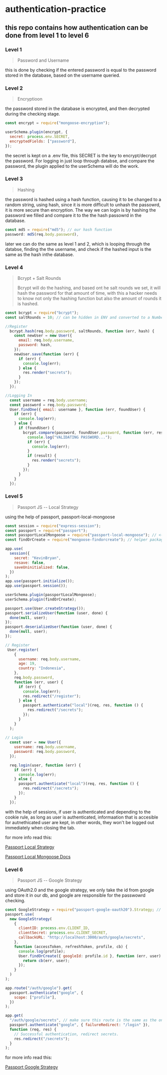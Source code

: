 ﻿# authentication-practice

## this repo contains how authentication can be done from level 1 to level 6

### Level 1
> Password and Username


this is done by checking if the entered password is equal to the password stored in the database, based on the username queried.


### Level 2
> Encryptioon


the password stored in the database is encrypted, and then decrypted during the checking stage.
```javascript
const encrypt = require("mongoose-encryption");

userSchema.plugin(encrypt, {
  secret: process.env.SECRET,
  encryptedFields: ["password"],
});
```
the secret is kept on a .env file, this SECRET is the key to encrypt/decrypt the password. For logging in just loop through databse, and compare the password, the plugin applied to the userSchema will do the work.


### Level 3
> Hashing


the password is hashed using a hash function, causing it to be changed to a random string, using hash, since it is more difficult to unhash the passowrd, it is more secure than encryption. The way we can login is by hashing the password we filled and compare it to the the hash passowrd in the database.
```javascript
const md5 = require("md5"); // our hash function
password: md5(req.body.password),
```
later we can do the same as level 1 and 2, which is looping through the databse, finding the the username, and check if the hashed input is the same as the hash inthe database.


### Level 4
> Bcrypt + Salt Rounds
> 
>   Bcrypt will do the hashing, and based ont he salt rounds we set, it will hash the password for that amount of time, with this a hacker needs to know not only the hashing function but also the amount of rounds it is hashed.
```javascript
const bcrypt = require("bcrypt");
const saltRounds = 10; // can be hidden in ENV and converted to a Number later...

//Register
  bcrypt.hash(req.body.password, saltRounds, function (err, hash) {
    const newUser = new User({
      email: req.body.username,
      password: hash,
    });
    newUser.save(function (err) {
      if (err) {
        console.log(err);
      } else {
        res.render("secrets");
      }
    });
  });

//Logging In
  const username = req.body.username;
  const password = req.body.password;
  User.findOne({ email: username }, function (err, foundUser) {
    if (err) {
      console.log(err);
    } else {
      if (foundUser) {
        bcrypt.compare(password, foundUser.password, function (err, result) {
          console.log("VALIDATING PASSWORD...");
          if (err) {
            console.log(err);
          }
          if (result) {
            res.render("secrets");
          }
        });
      }
    }
  });
```

### Level 5
> Passport JS -- Local Strategy


using the help of passport, passport-local-mongoose
```javascript
const session = require("express-session");
const passport = require("passport");
const passportLocalMongoose = require("passport-local-mongoose"); // <--- Passport Strategy
const findOrCreate = require("mongoose-findorcreate"); // helper package for findAndCreate function in mongoose

app.use(
  session({
    secret: "KevinBryan",
    resave: false,
    saveUninitialized: false,
  })
);
app.use(passport.initialize());
app.use(passport.session());

userSchema.plugin(passportLocalMongoose);
userSchema.plugin(findOrCreate);

passport.use(User.createStrategy());
passport.serializeUser(function (user, done) {
  done(null, user);
});
passport.deserializeUser(function (user, done) {
  done(null, user);
});

// Register
 User.register(
    {
      username: req.body.username,
      age: 19,
      country: "Indonesia",
    },
    req.body.password,
    function (err, user) {
      if (err) {
        console.log(err);
        res.redirect("/register");
      } else {
        passport.authenticate("local")(req, res, function () {
          res.redirect("/secrets");
        });
      }
    }
  );
  
// Login
  const user = new User({
    username: req.body.username,
    password: req.body.password,
  });

  req.login(user, function (err) {
    if (err) {
      console.log(err);
    } else {
      passport.authenticate("local")(req, res, function () {
        res.redirect("/secrets");
      });
    }
  });

```
with the help of sessions, if user is authenticated and depending to the cookie rule, as long as user is authenticated, informaation that is accesible for autnethicated user are kept, in other words, they won't be logged out immediately when closing the tab.


for more info read this:

[Passport Local Strategy](http://www.passportjs.org/packages/passport-local/)

[Passport Local Mongoose Docs](https://www.npmjs.com/package/passport-local-mongoose)


### Level 6
> Passport JS -- Google Strategy


using OAuth2.0 and the google strategy, we only take the id from google and store it in our db, and google are responsible for the passwowrd checking.
```javascript
const GoogleStrategy = require("passport-google-oauth20").Strategy; // <--- Google Passport Strategy
passport.use(
  new GoogleStrategy(
    {
      clientID: process.env.CLIENT_ID,
      clientSecret: process.env.CLIENT_SECRET,
      callbackURL: "http://localhost:3000/auth/google/secrets",
    },
    function (accessToken, refreshToken, profile, cb) {
      console.log(profile);
      User.findOrCreate({ googleId: profile.id }, function (err, user) {
        return cb(err, user);
      });
    }
  )
);

app.route("/auth/google").get(
  passport.authenticate("google", {
    scope: ["profile"],
  })
);

app.get(
  "/auth/google/secrets", // make sure this route is the same as the one u set up in ur Google Dev!
  passport.authenticate("google", { failureRedirect: "/login" }),
  function (req, res) {
    // Successful authentication, redirect secrets.
    res.redirect("/secrets");
  }
);
```

for more info read this:

[Passport Google Strategy](http://www.passportjs.org/packages/passport-google-oauth20/)
